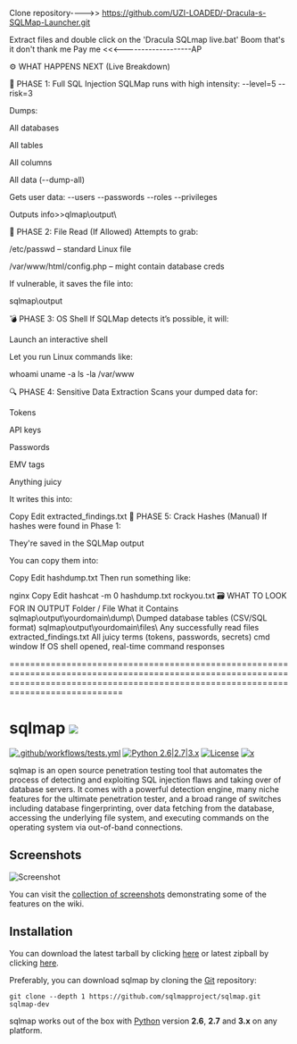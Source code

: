 
Clone repository---->> https://github.com/UZI-LOADED/-Dracula-s-SQLMap-Launcher.git  


Extract files and double click on the 'Dracula SQLmap live.bat' Boom that's it don't thank me Pay me   <<<-------------------AP


⚙️ WHAT HAPPENS NEXT (Live Breakdown)

🔎 PHASE 1: Full SQL Injection
SQLMap runs with high intensity: --level=5 --risk=3

Dumps:

All databases

All tables

All columns

All data (--dump-all)

Gets user data: --users --passwords --roles --privileges

Outputs info>>qlmap\output\

📂 PHASE 2: File Read (If Allowed)
Attempts to grab:

/etc/passwd – standard Linux file

/var/www/html/config.php – might contain database creds

If vulnerable, it saves the file into:


sqlmap\output


💣 PHASE 3: OS Shell
If SQLMap detects it’s possible, it will:

Launch an interactive shell

Let you run Linux commands like:


whoami
uname -a
ls -la /var/www

🔍 PHASE 4: Sensitive Data Extraction
Scans your dumped data for:

Tokens

API keys

Passwords

EMV tags

Anything juicy

It writes this into:

Copy
Edit
extracted_findings.txt
🧠 PHASE 5: Crack Hashes (Manual)
If hashes were found in Phase 1:

They're saved in the SQLMap output

You can copy them into:

Copy
Edit
hashdump.txt
Then run something like:

nginx
Copy
Edit
hashcat -m 0 hashdump.txt rockyou.txt
🗃 WHAT TO LOOK FOR IN OUTPUT
Folder / File	What it Contains
sqlmap\output\yourdomain\dump\	Dumped database tables (CSV/SQL format)
sqlmap\output\yourdomain\files\	Any successfully read files
extracted_findings.txt	All juicy terms (tokens, passwords, secrets)
cmd window	If OS shell opened, real-time command responses

========================================================================================================================================================================================
# sqlmap ![](https://i.imgur.com/fe85aVR.png)

[![.github/workflows/tests.yml](https://github.com/sqlmapproject/sqlmap/actions/workflows/tests.yml/badge.svg)](https://github.com/sqlmapproject/sqlmap/actions/workflows/tests.yml) [![Python 2.6|2.7|3.x](https://img.shields.io/badge/python-2.6|2.7|3.x-yellow.svg)](https://www.python.org/) [![License](https://img.shields.io/badge/license-GPLv2-red.svg)](https://raw.githubusercontent.com/sqlmapproject/sqlmap/master/LICENSE) [![x](https://img.shields.io/badge/x-@sqlmap-blue.svg)](https://x.com/sqlmap)

sqlmap is an open source penetration testing tool that automates the process of detecting and exploiting SQL injection flaws and taking over of database servers. It comes with a powerful detection engine, many niche features for the ultimate penetration tester, and a broad range of switches including database fingerprinting, over data fetching from the database, accessing the underlying file system, and executing commands on the operating system via out-of-band connections.

Screenshots
----

![Screenshot](https://raw.github.com/wiki/sqlmapproject/sqlmap/images/sqlmap_screenshot.png)

You can visit the [collection of screenshots](https://github.com/sqlmapproject/sqlmap/wiki/Screenshots) demonstrating some of the features on the wiki.

Installation
----

You can download the latest tarball by clicking [here](https://github.com/sqlmapproject/sqlmap/tarball/master) or latest zipball by clicking [here](https://github.com/sqlmapproject/sqlmap/zipball/master).

Preferably, you can download sqlmap by cloning the [Git](https://github.com/sqlmapproject/sqlmap) repository:

    git clone --depth 1 https://github.com/sqlmapproject/sqlmap.git sqlmap-dev

sqlmap works out of the box with [Python](https://www.python.org/download/) version **2.6**, **2.7** and **3.x** on any platform.


